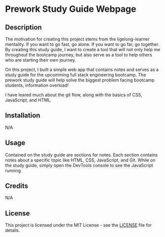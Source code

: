 # Prework Study Guide Webpage

## Description

The motivation for creating this project stems from the ligelong-learner mentality. If you want to go fast, go alone. If you want to go far, go together. By creating this study guide, I want to create a tool that will not only help me throughout the bootcamp journey, but also serve as a tool to help others who are starting their own journey. 

On this project, I built a simple web app that contains notes and serves as a study guide for the upcomming full stack engineering bootcamp. The prework study guide will help solve the biggest problem facing bootcamp students, information overload! 

I have leared much about the git flow, along with the basics of CSS, JavaScript, and HTML. 

## Installation

N/A

## Usage

Contained on the study guide are sections for notes. Each section contains notes about a specific topic like HTML, CSS, JavaScript, and Git. While on the study guide, simply open the DevTools console to see the JavaScript running. 

## Credits

N/A

## License

This project is licensed under the MIT License - see the [LICENSE](LICENSE) file for details.